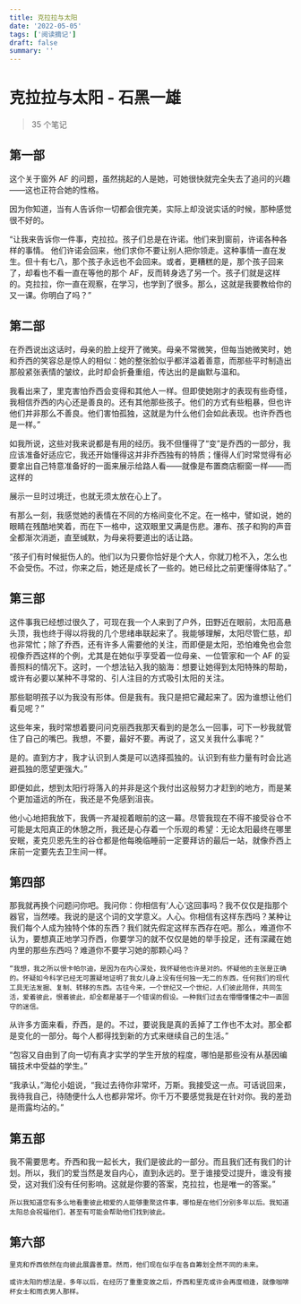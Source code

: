 ```yaml
---
title: 克拉拉与太阳
date: '2022-05-05'
tags: ['阅读摘记']
draft: false
summary: ''
---
```


# 克拉拉与太阳 - 石黑一雄

> 35 个笔记

## 第一部

这个关于窗外 AF 的问题，虽然挑起的人是她，可她很快就完全失去了追问的兴趣——这也正符合她的性格。

因为你知道，当有人告诉你一切都会很完美，实际上却没说实话的时候，那种感觉很不好的。

“让我来告诉你一件事，克拉拉。孩子们总是在许诺。他们来到窗前，许诺各种各样的事情。
他们许诺会回来，他们求你不要让别人把你领走。这种事情一直在发生。但十有七八，那个孩子永远也不会回来。或者，更糟糕的是，那个孩子回来了，却看也不看一直在等他的那个 AF，反而转身选了另一个。孩子们就是这样的。克拉拉，你一直在观察，在学习，也学到了很多。那么，这就是我要教给你的又一课。你明白了吗？”

## 第二部

在乔西说出这话时，母亲的脸上绽开了微笑。母亲不常微笑，但每当她微笑时，她和乔西的笑容总是惊人的相似：她的整张脸似乎都洋溢着善意，而那些平时制造出那般紧张表情的皱纹，此时却会折叠重组，传达出的是幽默与温和。

我看出来了，里克害怕乔西会变得和其他人一样。但即使她刚才的表现有些奇怪，我相信乔西的内心还是善良的。还有其他那些孩子。他们的方式有些粗暴，但也许他们并非那么不善良。他们害怕孤独，这就是为什么他们会如此表现。也许乔西也是一样。”

如我所说，这些对我来说都是有用的经历。我不但懂得了“变”是乔西的一部分，我应该准备好适应它，我还开始懂得这并非乔西独有的特质；懂得人们时常觉得有必要拿出自己特意准备好的一面来展示给路人看——就像是布置商店橱窗一样——而这样的

展示一旦时过境迁，也就无须太放在心上了。

有那么一刻，我感觉她的表情在不同的方格间变化不定。在一格中，譬如说，她的眼睛在残酷地笑着，而在下一格中，这双眼里又满是伤悲。瀑布、孩子和狗的声音全都渐次消逝，直至缄默，为母亲将要道出的话让路。

“孩子们有时候挺伤人的。他们以为只要你恰好是个大人，你就刀枪不入，怎么也不会受伤。不过，你来之后，她还是成长了一些的。她已经比之前更懂得体贴了。”

## 第三部

这件事我已经想过很久了，可现在我一个人来到了户外，田野近在眼前，太阳高悬头顶，我也终于得以将我的几个思绪串联起来了。我能够理解，太阳尽管仁慈，却也非常忙；除了乔西，还有许多人需要他的关注，而即便是太阳，恐怕难免也会忽视像乔西这样的个例，尤其是在她似乎享受着一位母亲、一位管家和一个 AF 的妥善照料的情况下。这时，一个想法钻入我的脑海：想要让她得到太阳特殊的帮助，或许有必要以某种不寻常的、引人注目的方式吸引太阳的关注。

那些聪明孩子以为我没有形体。但是我有。我只是把它藏起来了。因为谁想让他们看见呢？”

这些年来，我时常想着要问问克丽西我那天看到的是怎么一回事，可下一秒我就管住了自己的嘴巴。我想，不要，最好不要。再说了，这又关我什么事呢？”

是的。直到方才，我才认识到人类是可以选择孤独的。认识到有些力量有时会比逃避孤独的愿望更强大。”

即便如此，想到太阳行将落入的并非是这个我付出这般努力才赶到的地方，而是某个更加遥远的所在，我还是不免感到沮丧。

他小心地把我放下，我俩一齐凝视着眼前的这一幕。尽管我现在不得不接受谷仓不可能是太阳真正的休憩之所，我还是心存着一个乐观的希望：无论太阳最终在哪里安眠，麦克贝恩先生的谷仓都是他每晚临睡前一定要拜访的最后一站，就像乔西上床前一定要先去卫生间一样。

## 第四部

那我就再换个问题问你吧。我问你：你相信有‘人心’这回事吗？我不仅仅是指那个器官，当然喽。我说的是这个词的文学意义。人心。你相信有这样东西吗？某种让我们每个人成为独特个体的东西？我们就先假定这样东西存在吧。那么，难道你不认为，要想真正地学习乔西，你要学习的就不仅仅是她的举手投足，还有深藏在她内里的那些东西吗？难道你不要学习她的那颗心吗？

`“我想，我之所以恨卡帕尔迪，是因为在内心深处，我怀疑他也许是对的。怀疑他的主张是正确的。怀疑如今科学已经无可置疑地证明了我女儿身上没有任何独一无二的东西，任何我们的现代工具无法发掘、复制、转移的东西。古往今来，一个世纪又一个世纪，人们彼此陪伴，共同生活，爱着彼此，恨着彼此，却全都是基于一个错误的假设。一种我们过去在懵懵懂懂之中一直固守的迷信。`

从许多方面来看，乔西，是的。不过，要说我是真的丢掉了工作也不太对。那全都是变化的一部分。每个人都得找到新的方式来继续自己的生活。”

“包容又自由到了向一切有真才实学的学生开放的程度，哪怕是那些没有从基因编辑技术中受益的学生。”

“我承认，”海伦小姐说，“我过去待你非常坏，万斯。我接受这一点。可话说回来，我待我自己，待随便什么人也都非常坏。你千万不要感觉我是在针对你。我的差劲是雨露均沾的。”

## 第五部

我不需要思考。乔西和我一起长大，我们是彼此的一部分。而且我们还有我们的计划。所以，我们的爱当然是发自内心，直到永远的。至于谁接受过提升，谁没有接受，这对我们没有任何影响。这就是你要的答案，克拉拉，也是唯一的答案。”

`所以我知道您有多么地看重彼此相爱的人能够重聚这件事，哪怕是在他们分别多年以后。我知道太阳总会祝福他们，甚至有可能会帮助他们找到彼此。`

## 第六部

`里克和乔西依然在向彼此展露善意。然而，他们现在似乎在各自筹划全然不同的未来。`

`或许太阳的想法是，多年以后，在经历了重重变故之后，乔西和里克或许会再度相逢，就像咖啡杯女士和雨衣男人那样。`
